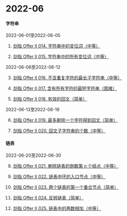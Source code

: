 # 2022-06

#### 字符串
2022-06-01至2022-06-05
1. [剑指 Offer II 014. 字符串中的变位词（中等）](https://leetcode-cn.com/problems/MPnaiL/)

2. [剑指 Offer II 015. 字符串中的所有变位词（中等）](https://leetcode-cn.com/problems/VabMRr/)

2022-06-06至2022-06-12

3. [剑指 Offer II 016. 不含重复字符的最长子字符串（中等）](https://leetcode-cn.com/problems/wtcaE1/)

4. [剑指 Offer II 017. 含有所有字符的最短字符串（困难）](https://leetcode-cn.com/problems/M1oyTv/)

5. [剑指 Offer II 018. 有效的回文（简单）](https://leetcode-cn.com/problems/XltzEq/)

2022-06-13至2022-06-19

6. [剑指 Offer II 019. 最多删除一个字符得到回文（简单）](https://leetcode-cn.com/problems/RQku0D/)

7. [剑指 Offer II 020. 回文子字符串的个数（中等）](https://leetcode-cn.com/problems/a7VOhD/)

#### 链表
2022-06-20至2022-06-30

8. [剑指 Offer II 021. 删除链表的倒数第 n 个结点（中等）](https://leetcode-cn.com/problems/SLwz0R/)   

9. [剑指 Offer II 022. 链表中环的入口节点（中等）](https://leetcode-cn.com/problems/c32eOV/)

10. [剑指 Offer II 023. 两个链表的第一个重合节点（简单）](https://leetcode-cn.com/problems/3u1WK4/)

11. [剑指 Offer II 024. 反转链表（简单）](https://leetcode-cn.com/problems/UHnkqh/)

12. [剑指 Offer II 025. 链表中的两数相加（中等）](https://leetcode-cn.com/problems/lMSNwu/)
